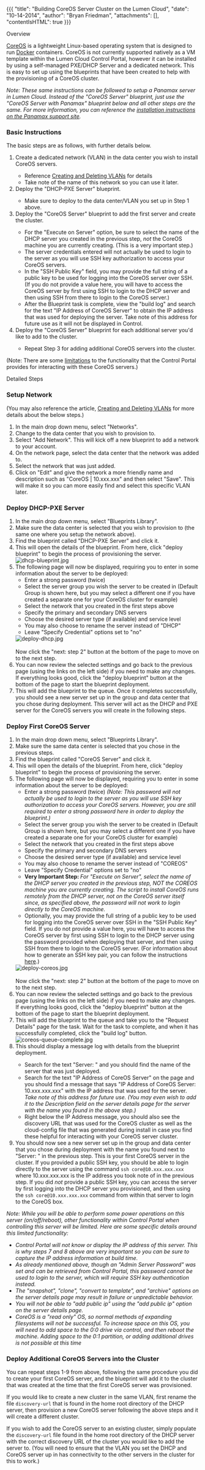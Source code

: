 {{{
  "title": "Building CoreOS Server Cluster on the Lumen Cloud",
  "date": "10-14-2014",
  "author": "Bryan Friedman",
  "attachments": [],
  "contentIsHTML": true
}}}

Overview
<p><a href="https://coreos.com/">CoreOS</a>&nbsp;is a lightweight Linux-based operating system that is designed to run&nbsp;<a href="https://www.docker.io/">Docker</a>&nbsp;containers. CoreOS is not currently supported natively as a VM template within the Lumen Cloud Control Portal, however it can be installed by using a self-managed PXE/DHCP Server and a dedicated network. This is easy to set up using the blueprints that have been created to help with the provisioning of a CoreOS cluster.</p>
<p><em>Note: These same instructions can be followed to setup a Panamax server in Lumen Cloud. Instead of the "CoreOS Server" blueprint, just use the "CoreOS Server with Panamax" blueprint below and all other steps are the same. For more information, you can reference the <a href="https://github.com/CenturyLinkLabs/panamax-ui/wiki/Installing-Panamax#lumen-cloud">installation instructions on the Panamax support site</a>.</em>
</p>
<h3>Basic Instructions</h3>
<p>The basic steps are as follows, with further details below.</p>
<ol>
  <li>Create a dedicated network (VLAN) in the data center you wish to install CoreOS servers.</li>
    <ul>
      <li>Reference&nbsp;<a href="https://t3n.zendesk.com/entries/21806469-Creating-and-Deleting-VLANs">Creating and Deleting VLANs</a>&nbsp;for details</li>
      <li>Take note of the name of this network so you can use it later.</li>
    </ul>
  <li>Deploy the "DHCP-PXE Server" blueprint.</li>
    <ul>
      <li>Make sure to deploy to the data center/VLAN you set up in Step 1 above.</li>
    </ul>
  <li>Deploy the "CoreOS Server" blueprint to add the first server and create the cluster.</li>
    <ul>
      <li>For the "Execute on Server" option, be sure to select the name of the DHCP server you created in the previous step, <em>not</em> the CoreOS machine you are currently creating. (This is a very important step.)<strong><br/></strong></li>
      <li>The server credentials entered will not actually be used to login to the server as you will use SSH key authorization to access your CoreOS servers.</li>
      <li>In the "SSH Public Key" field, you may provide the full string of a public key to be used for logging into the CoreOS server over SSH. (If you do not provide a value here, you will have to access the CoreOS server by first using SSH to login to the DHCP server and then using SSH from there to login to the CoreOS server.)</li>
      <li>After the Blueprint task is complete, view the "build log" and search for the text "IP Address of CoreOS Server" to obtain the IP address that was used for deploying the server.&nbsp;Take note of this address for future use as it will not be displayed in Control.</li>
    </ul>
  <li>Deploy the "CoreOS Server" blueprint for each additional server you'd like to add to the cluster.</li>
    <ul>
      <li>Repeat Step 3 for adding additional CoreOS servers into the cluster.</li>
    </ul>
</ol>
<p>(Note: There are some <a href="#limitations">limitations</a>&nbsp;to the functionality that the Control Portal provides for interacting with these CoreOS servers.)</p>
Detailed Steps
<h3>Setup Network</h3>
<p>(You may also reference the article, <a href="https://t3n.zendesk.com/entries/21806469-Creating-and-Deleting-VLANs">Creating and Deleting VLANs</a> for more details about the below steps.)</p>
<ol>
  <li>In the main drop down menu, select "Networks".</li>
  <li>Change to the data center that you wish to provision to.</li>
  <li>Select "Add Network".&nbsp;This will kick off a new blueprint to add a network to your account.<strong><br /></strong>
  </li>
  <li>On the network page, select the data center that the network was added to.</li>
  <li>Select the network that was just added.</li>
  <li>Click on "Edit" and give the network a more friendly name and description such as "CoreOS | 10.xxx.xxx" and then select "Save". This will make it&nbsp;so you can more easily find and select this specific VLAN later.&nbsp;</li>
</ol>
<h3>Deploy DHCP-PXE Server</h3>
<ol>
  <li>In the main drop down menu, select "Blueprints Library".</li>
  <li>Make sure the data center is selected that you wish to provision to (the same one where you setup the network above).</li>
  <li>Find the blueprint called "DHCP-PXE Server" and click it.</li>
  <li>This will open the details of the blueprint. From here, click "deploy blueprint" to begin the process of provisioning the server.
    <br /><img src="https://t3n.zendesk.com/attachments/token/MLQZWQ2O9TaKVmU43Vlk11Arl/?name=dhcp-blueprint.jpg" alt="dhcp-blueprint.jpg" />
  </li>
  <li>The following page will now be displayed, requiring you to enter in some information about the server to be deployed:
    <ul>
      <li>Enter a strong password (twice)</li>
      <li>Select the server group you wish the server to be created in (Default Group is shown here, but you may select a different one if you have created a separate one for your CoreOS cluster for example)</li>
      <li>Select the network that you created in the first steps above</li>
      <li>Specify the primary and secondary DNS servers</li>
      <li>Choose the desired server type (if available) and service level</li>
      <li>You may also choose to rename the server instead of "DHCP"</li>
      <li>Leave "Specify Credential" options set to "no"</li>
    </ul>
    <img src="https://t3n.zendesk.com/attachments/token/dvPRI9TUAVdhfeXGfJVBGvfqt/?name=deploy-dhcp.jpg" alt="deploy-dhcp.jpg" />
    <br />
    <br />Now click the "next: step 2" button at the bottom of the page to move on to the next step.</li>
  <li>You can now review the selected settings and go back to the previous page (using the links on the left side) if you need to make any changes. If everything looks good, click the "deploy blueprint" button at the bottom of the page to start the blueprint
    deployment.</li>
  <li>This will add the blueprint to the queue. Once it completes successfully, you should see a new server set up in the group and data center that you chose during deployment. This server will act as the DHCP and PXE server for the CoreOS servers you will
    create in the following steps.</li>
</ol>
<h3>Deploy First CoreOS Server</h3>
<ol>
  <li>In the main drop down menu, select "Blueprints Library".</li>
  <li>Make sure the same data center is selected that you chose in the previous steps.</li>
  <li>Find the blueprint called "CoreOS Server" and click it.</li>
  <li>This will open the details of the blueprint. From here, click "deploy blueprint" to begin the process of provisioning the server.</li>
  <li>The following page will now be displayed, requiring you to enter in some information about the server to be deployed:
    <ul>
      <li>Enter a strong password (twice) <em>(Note: This password will not actually be used to login to the server as you will use SSH key authorization to access your CoreOS servers. However, you are still required to enter a strong password here in order to deploy the blueprint.)</em>
      </li>
      <li>Select the server group you wish the server to be created in (Default Group is shown here, but you may select a different one if you have created a separate one for your CoreOS cluster for example)</li>
      <li>Select the network that you created in the first steps above</li>
      <li>Specify the primary and secondary DNS servers</li>
      <li>Choose the desired server type (if available) and service level</li>
      <li>You may also choose to rename the server instead of "COREOS"</li>
      <li>Leave "Specify Credential" options set to "no"</li>
      <li><strong>Very Important Step: </strong><em>For "Execute on Server", select the name of the DHCP server you created in the previous step, NOT the COREOS machine you are currently creating. The script to install CoreOS runs remotely from the DHCP server, not on the CoreOS server itself since, as specified above, the password will not work to login directly to the CoreOS machine.</em>
      </li>
      <li>Optionally, you may provide the full string of a public key to be used for logging into the CoreOS server over SSH in the "SSH Public Key" field. If you do not provide a value here, you will have to access the CoreOS server by first using SSH to
        login to the DHCP server using the password provided when deploying that server, and then using SSH from there to login to the CoreOS server. (For information about how to generate an SSH key pair, you can follow the instructions <a href="http://git-scm.com/book/en/Git-on-the-Server-Generating-Your-SSH-Public-Key"
       >here</a>.)</li>
    </ul>
    <img src="https://t3n.zendesk.com/attachments/token/iKZpCmjII9uDEDeIC8Vgcq5zR/?name=deploy-coreos.jpg" alt="deploy-coreos.jpg" />
    <br />
    <br />Now click the "next: step 2" button at the bottom of the page to move on to the next step.</li>
  <li>You can now review the selected settings and go back to the previous page (using the links on the left side) if you need to make any changes. If everything looks good, click the "deploy blueprint" button at the bottom of the page to start the blueprint
    deployment.</li>
  <li>This will add the blueprint to the queue and take you to the "Request Details" page for the task. Wait for the task to complete, and when it has successfully completed, click the "build log" button.
    <br /><img src="https://t3n.zendesk.com/attachments/token/f3AJo1wpUfS8qi2wbJUembvhh/?name=coreos-queue-complete.jpg" alt="coreos-queue-complete.jpg" />
  </li>
  <li>This should display a message log with details from the blueprint deployment.</li>
  <ul>
    <li>Search for the text "Server: " and you should find the name of the server that was just deployed.</li>
    <li>Search for the text "IP Address of CoreOS Server" on the page and you should find a message that says "IP Address of CoreOS Server: 10.xxx.xxx.xxx" with the IP address that was used for the server. <em>Take note of this address for future use. (You may even wish to add it to the Description field on the server details page for the server with the name you found in the above step.)</em>
    </li>
    <li>Right below the IP Address message, you should also see the discovery URL that was used for the CoreOS cluster as well as the cloud-config file that was generated during install in case you find these helpful for interacting with your CoreOS server
      cluster.&nbsp;</li>
  </ul>
  <li>You should now see a new server set up in the group and data center that you chose during deployment with the name you found next to "Server: " in the previous step. This is your first CoreOS server in the cluster. If you provided a public SSH key,
    you should be able to login directly to the server using the command <code>ssh core@10.xxx.xxx.xxx</code> where 10.xxx.xxx.xxx is the IP address you took note of in the previous step. If you did <em>not</em> provide a public SSH key, you can access
    the server by first logging into the DHCP server you provisioned, and then using the <code>ssh core@10.xxx.xxx.xxx</code> command from within that server to login to the CoreOS box.</li>
</ol>
<p>
  <a name="limitations"></a>
</p>
<p><em>Note: While y<em>ou will be able to perform some power operations on this server (on/off/reboot), other f</em>unctionality within Control Portal when controlling this server will be limited. Here are some specific details around this limited functionality:</em>
</p>
<ul>
  <li><em>Control Portal will not know or display the IP address of this server. This is why steps 7 and 8 above are very important so you can be sure to capture the IP address information at build time.</em>
  </li>
  <li><em>As already mentioned above, though an "Admin Server Password" was set and can be retrieved from Control Portal, this password cannot be used to login to the server, which will require SSH key authentication instead.</em>
  </li>
  <li><em>The "snapshot", "clone", "convert to template", and "archive" options on the server details page may result in failure or unpredictable behavior.</em>
  </li>
  <li><em>You will not be able to "add public ip" using the "add public ip" option on the server details page.&nbsp;</em>
  </li>
   <li><em>CoreOS is a "read only" OS, so normal methods of expanding filesystems will not be successful. To increase space on this OS, you will need to add space to the 0:0 drive via control, and then reboot the machine. Adding space to the 0:1 partition, or adding additional drives is not possible at this time</em>
   </li>
</ul>
<h3>Deploy Additional CoreOS Servers into the Cluster</h3>
<p>You can repeat steps 1-9 from above, following the same procedure you did to create your first CoreOS server, and the blueprint will add it to the cluster that was created at the time that the first CoreOS server was provisioned.</p>
<p>If you would like to create a new cluster in the same VLAN, first rename the file <code>discovery-url</code> that is found in the home root directory of the DHCP server, then provision a new CoreOS server following the above steps and it will create a
  different cluster.</p>
<p>If you wish to add the CoreOS server to an existing cluster, simply populate the <code>discovery-url</code> file found in the home root directory of the DHCP server with the correct discovery URL of the cluster you would like to add the server to. (You
  will need to ensure that the VLAN you set the DHCP and CoreOS server up in has connectivity to the other servers in the cluster for this to work.)</p>
